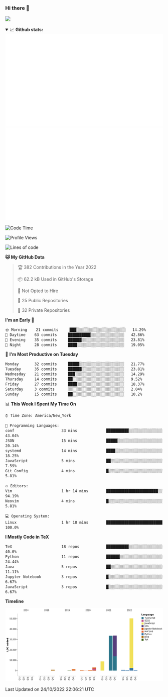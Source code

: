 ### Hi there 👋
 <!--<a href=""><img src="https://img.shields.io/badge/gmail-%23D14836.svg?&style=for-the-badge&logo=gmail&logoColor=white"/></a>-->
 <a href="https://twitter.com/shahanM"><img src="https://img.shields.io/badge/twitter-%231DA1F2.svg?&style=for-the-badge&logo=twitter&logoColor=white"/></a>
 <!--<a href=""><img src="https://img.shields.io/badge/linkedin-%230077B5.svg?&style=for-the-badge&logo=linkedin&logoColor=white"/></a>-->
<details open>
  <summary>📈 <b>Github stats:</b></summary>
  <img src="https://raw.githubusercontent.com/ShahanM/stats-github/master/generated/overview.svg#gh-dark-mode-only" />
  <!--![](https://raw.githubusercontent.com/username/github-stats/master/generated/overview.svg#gh-light-mode-only)-->
  <img src="https://raw.githubusercontent.com/ShahanM/stats-github/master/generated/languages.svg#gh-dark-mode-only" />
  <!--![](https://raw.githubusercontent.com/username/github-stats/master/generated/languages.svg#gh-light-mode-only)-->
  <!--<img src="https://raw.githubusercontent.com/ShahanM/github-stats/master/generated/overview.svg"/>-->
  <!--<img src="https://raw.githubusercontent.com/ShahanM/github-stats/master/generated/languages.svg"/>-->
</details>


<!--
**ShahanM/ShahanM** is a ✨ _special_ ✨ repository because its `README.md` (this file) appears on your GitHub profile.

Here are some ideas to get you started:

- 🔭 I’m currently working on ...
- 🌱 I’m currently learning ...
- 👯 I’m looking to collaborate on ...
- 🤔 I’m looking for help with ...
- 💬 Ask me about ...
- 📫 How to reach me: ...
- 😄 Pronouns: ...
- ⚡ Fun fact: ...
-->

<!--START_SECTION:waka-->
![Code Time](http://img.shields.io/badge/Code%20Time-584%20hrs%201%20min-blue)

![Profile Views](http://img.shields.io/badge/Profile%20Views-0-blue)

![Lines of code](https://img.shields.io/badge/From%20Hello%20World%20I%27ve%20Written-135%20Thousand%20lines%20of%20code-blue)

**🐱 My GitHub Data** 

> 🏆 382 Contributions in the Year 2022
 > 
> 📦 62.2 kB Used in GitHub's Storage 
 > 
> 🚫 Not Opted to Hire
 > 
> 📜 25 Public Repositories 
 > 
> 🔑 32 Private Repositories  
 > 
**I'm an Early 🐤** 

```text
🌞 Morning    21 commits     ███░░░░░░░░░░░░░░░░░░░░░░   14.29% 
🌆 Daytime    63 commits     ██████████░░░░░░░░░░░░░░░   42.86% 
🌃 Evening    35 commits     ██████░░░░░░░░░░░░░░░░░░░   23.81% 
🌙 Night      28 commits     ████░░░░░░░░░░░░░░░░░░░░░   19.05%

```
📅 **I'm Most Productive on Tuesday** 

```text
Monday       32 commits     █████░░░░░░░░░░░░░░░░░░░░   21.77% 
Tuesday      35 commits     ██████░░░░░░░░░░░░░░░░░░░   23.81% 
Wednesday    21 commits     ███░░░░░░░░░░░░░░░░░░░░░░   14.29% 
Thursday     14 commits     ██░░░░░░░░░░░░░░░░░░░░░░░   9.52% 
Friday       27 commits     ████░░░░░░░░░░░░░░░░░░░░░   18.37% 
Saturday     3 commits      ░░░░░░░░░░░░░░░░░░░░░░░░░   2.04% 
Sunday       15 commits     ██░░░░░░░░░░░░░░░░░░░░░░░   10.2%

```


📊 **This Week I Spent My Time On** 

```text
⌚︎ Time Zone: America/New_York

💬 Programming Languages: 
conf                     33 mins             ██████████░░░░░░░░░░░░░░░   43.04% 
JSON                     15 mins             █████░░░░░░░░░░░░░░░░░░░░   20.14% 
systemd                  14 mins             ████░░░░░░░░░░░░░░░░░░░░░   18.25% 
JavaScript               5 mins              ██░░░░░░░░░░░░░░░░░░░░░░░   7.59% 
Git Config               4 mins              █░░░░░░░░░░░░░░░░░░░░░░░░   5.81%

🔥 Editors: 
Vim                      1 hr 14 mins        ███████████████████████░░   94.19% 
Neovim                   4 mins              █░░░░░░░░░░░░░░░░░░░░░░░░   5.81%

💻 Operating System: 
Linux                    1 hr 18 mins        █████████████████████████   100.0%

```

**I Mostly Code in TeX** 

```text
TeX                      18 repos            ██████████░░░░░░░░░░░░░░░   40.0% 
Python                   11 repos            ██████░░░░░░░░░░░░░░░░░░░   24.44% 
Java                     5 repos             ██░░░░░░░░░░░░░░░░░░░░░░░   11.11% 
Jupyter Notebook         3 repos             █░░░░░░░░░░░░░░░░░░░░░░░░   6.67% 
JavaScript               3 repos             █░░░░░░░░░░░░░░░░░░░░░░░░   6.67%

```


**Timeline**

![Chart not found](https://raw.githubusercontent.com/ShahanM/ShahanM/main/charts/bar_graph.png) 


 Last Updated on 24/10/2022 22:06:21 UTC
<!--END_SECTION:waka-->
